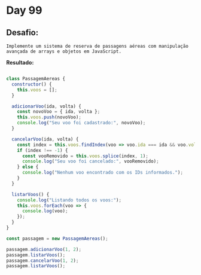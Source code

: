 # Day 99

## Desafio:

	Implemente um sistema de reserva de passagens aéreas com manipulação avançada de arrays e objetos em JavaScript.

**Resultado:**

```javascript

class PassagemAereas {
  constructor() {
    this.voos = [];
  }

  adicionarVoo(ida, volta) {
    const novoVoo = { ida, volta };
    this.voos.push(novoVoo);
    console.log("Seu voo foi cadastrado:", novoVoo);
  }

  cancelarVoo(ida, volta) {
    const index = this.voos.findIndex(voo => voo.ida === ida && voo.volta === volta);
    if (index !== -1) {
      const vooRemovido = this.voos.splice(index, 1);
      console.log("Seu voo foi cancelado:", vooRemovido);
    } else {
      console.log("Nenhum voo encontrado com os IDs informados.");
    }
  }

  listarVoos() {
    console.log("Listando todos os voos:");
    this.voos.forEach(voo => {
      console.log(voo);
    });
  }
}

const passagem = new PassagemAereas();

passagem.adicionarVoo(1, 2);
passagem.listarVoos();
passagem.cancelarVoo(1, 2);
passagem.listarVoos();
